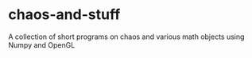 # chaos-and-stuff
A collection of short programs on chaos and various math objects using Numpy and OpenGL
